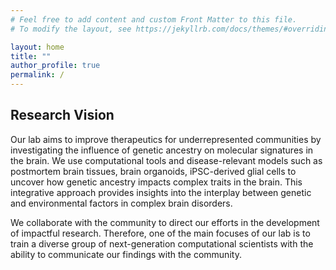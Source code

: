 ```yaml
---
# Feel free to add content and custom Front Matter to this file.
# To modify the layout, see https://jekyllrb.com/docs/themes/#overriding-theme-defaults

layout: home
title: ""
author_profile: true
permalink: /
---
```


## Research Vision

Our lab aims to improve therapeutics for underrepresented communities by
investigating the influence of genetic ancestry on molecular signatures
in the brain. We use computational tools and disease-relevant models
such as postmortem brain tissues, brain organoids, iPSC-derived glial
cells to uncover how genetic ancestry impacts complex traits in the brain.
This integrative approach provides insights into the interplay between
genetic and environmental factors in complex brain disorders.

We collaborate with the community to direct our efforts in the development
of impactful research. Therefore, one of the main focuses of our lab is
to train a diverse group of next-generation computational scientists
with the ability to communicate our findings with the community.
